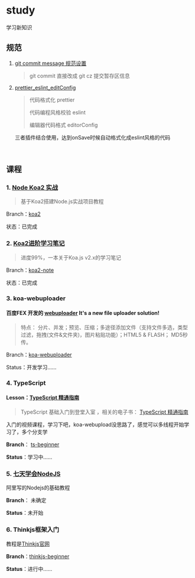 # study
学习新知识



## 规范

1. [git commit message 规范设置](./readme/git_cmmit_message.md)

   > git commit 直接改成 git cz 提交暂存区信息

2. [prettier_eslint_editConfig](./readme/prettier_eslint_editConfig.md) 

   > 代码格式化 prettier
   >
   > 代码编程风格校验 eslint
   >
   > 编辑器代码格式 editorConfig


   三者插件结合使用，达到onSave时候自动格式化成eslint风格的代码

   ​

## 课程

### 1. [Node Koa2 实战](https://github.com/ikcamp/koa2-tutorial)

>  基于Koa2搭建Node.js实战项目教程

Branch：[koa2](https://github.com/sumaolin/study/tree/koa2) 

状态：已完成



### 2. [Koa2进阶学习笔记](https://github.com/chenshenhai/koa2-note)

> 进度99%，一本关于Koa.js v2.x的学习笔记

Branch：[koa2-note](https://github.com/sumaolin/study/tree/koa2-note)

状态：已完成



### 3. koa-webuploader

#### 百度FEX 开发的 [webuploader](https://github.com/fex-team/webuploader) It's a new file uploader solution! 

> 特点： 分片、并发；预览、压缩；多途径添加文件（支持文件多选，类型过滤，拖拽(文件&文件夹)，图片粘贴功能）；HTML5 & FLASH； MD5秒传。

Branch：[koa-webuploader]()

Status：开发学习……



### 4. TypeScript

#### Lesson：[TypeScript 精通指南](https://nodelover.me/course/ts-basic) 

> TypeScript 基础入门到登堂入室 ，相关的电子书： [TypeScript 精通指南](https://github.com/MiYogurt/nodelover-books/tree/master/typescript) 

入门的视频课程，学习下吧，koa-webupload没思路了，感觉可以多线程开始学习了，多个分支学

**Branch**： [ts-beginner](https://github.com/sumaolin/study/tree/ts-beginner) 

**Status**：学习中……



### 5. [七天学会NodeJS](http://nqdeng.github.io/7-days-nodejs/)

阿里写的Nodejs的基础教程

**Branch**： 未确定

**Status**：未开始



### 6. Thinkjs框架入门

教程是[Thinkjs官网](https://thinkjs.org/)

**Branch**：[thinkjs-beginner](https://github.com/sumaolin/study/tree/thinkjs-beginner)

**Status**：进行中……